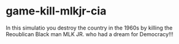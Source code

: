 # game-kill-mlkjr-cia
In this simulatio you destroy the country in the 1960s by killing the Reoublican Black man MLK JR. who had a dream for Democracy!!!
